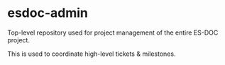 esdoc-admin
===============

Top-level repository used for project management of the entire ES-DOC project.

This is used to coordinate high-level tickets & milestones.
